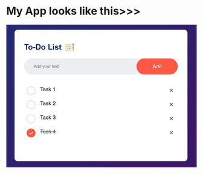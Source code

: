 # My App looks like this>>>
![Alt #How does my portfolio look today:](https://github.com/pg2103/TODO-App/blob/main/ToDO%20photo.jpg)